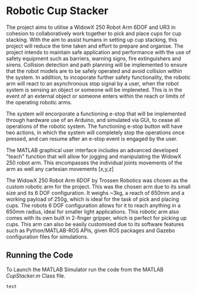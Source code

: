 # Robotic Cup Stacker
The project aims to utilise a WidowX 250 Robot Arm 6DOF and UR3 in cohesion to collaboratively work together to pick and place cups for cup stacking. With the aim to assist humans in setting up cup stacking, this project will reduce the time taken and effort to prepare and organise. The project intends to maintain safe application and performance with the use of safety equipment such as barriers, warning signs, fire extinguishers and sirens. Collision detection and path planning will be implemented to ensure that the robot models are to be safely operated and avoid collision within the system. In addition, to incoporate further safety functionality, the robotic arm will react to an asynchronous stop signal by a user, when the robot system is sensing an object or someone will be impleneted. This is in the event of an external object or someone enters within the reach or limits of the operating robotic arms. 

The system will encorporate a functioning e-stop that will be implemented through hardware use of an Arduino, and simulated via GUI, to cease all operations of the robotic system. The functioning e-stop button will have two actions, in which the system will completely stop the operations once pressed, and can resume after an e-stop event is engaged by the user. 

The MATLAB graphical user interface includes an advanced developed "teach" function that will allow for jogging and manipulating the WidowX 250 robot arm. This encompasses the individual joints movements of the arm as well any cartesian movements [x,y,z]

The WidowX 250 Robot Arm 6DOF by Trossen Robotics was chosen as the custom robotic arm for the project. This was the chosen arm due to its small size and its 6 DOF configuration. It weighs ~3kg, a reach of 650mm and a working payload of 250g, which is ideal for the task of pick and placing cups. The robots 6 DOF configuration allows for it to reach anything in a 650mm radius, ideal for smaller light applications. This robotic arm also comes with its own built in 2-finger gripper, which is perfect for picking up cups. This arm can also be easily customised due to its software features such as Python/MATLAB-ROS APIs, given ROS packages and Gazebo configuration files for simulations.

## Running the Code
To Launch the MATLAB Simulator run the code from the MATLAB <em>CupStacker.m</em> Class file.

```
test
```